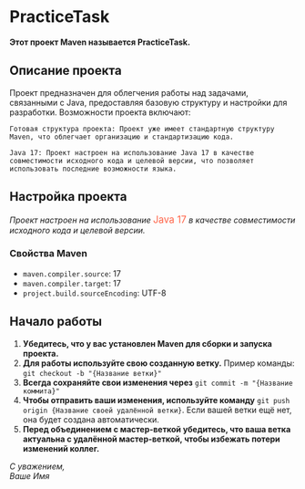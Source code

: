 # PracticeTask

**Этот проект Maven называется PracticeTask.**

## Описание проекта

Проект предназначен для облегчения работы над задачами, связанными с Java, предоставляя базовую структуру и настройки для разработки. Возможности проекта включают:

    Готовая структура проекта: Проект уже имеет стандартную структуру Maven, что облегчает организацию и стандартизацию кода.

    Java 17: Проект настроен на использование Java 17 в качестве совместимости исходного кода и целевой версии, что позволяет использовать последние возможности языка.

## Настройка проекта

*Проект настроен на использование* <span style="color: #FF6347; font-size: 1.2em;">Java 17</span> *в качестве совместимости исходного кода и целевой версии.*

### Свойства Maven

- `maven.compiler.source`: 17
- `maven.compiler.target`: 17
- `project.build.sourceEncoding`: UTF-8

## Начало работы

1. **Убедитесь, что у вас установлен Maven для сборки и запуска проекта.**
2. **Для работы используйте свою созданную ветку.** Пример команды: `git checkout -b "{Название ветки}"`
3. **Всегда сохраняйте свои изменения через** `git commit -m "{Название коммита}"`
4. **Чтобы отправить ваши изменения, используйте команду** `git push origin {Название своей удалённой ветки}`. Если вашей ветки ещё нет, она будет создана автоматически.
5. **Перед объединением с мастер-веткой убедитесь, что ваша ветка актуальна с удалённой мастер-веткой, чтобы избежать потери изменений коллег.**

*С уважением,  
Ваше Имя*
